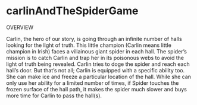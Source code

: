 # carlinAndTheSpiderGame
OVERVIEW <br>

Carlin, the hero of our story, is going through an infinite number of halls looking for the light of
truth. This little champion (Carlin means little champion in Irish) faces a villainous giant spider in
each hall. The spider’s mission is to catch Carlin and trap her in its poisonous webs to avoid the
light of truth being revealed. Carlin tries to doge the spider and reach each hall’s door. But that’s
not all; Carlin is equipped with a specific ability too. She can make ice and freeze a particular
location of the hall. While she can only use her ability for a limited number of times, if Spider
touches the frozen surface of the hall path, it makes the spider much slower and buys more time
for Carlin to pass the hall(s).
